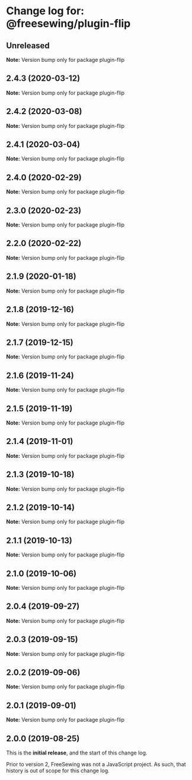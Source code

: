 # Change log for: @freesewing/plugin-flip


## Unreleased

**Note:** Version bump only for package plugin-flip


## 2.4.3 (2020-03-12)

**Note:** Version bump only for package plugin-flip


## 2.4.2 (2020-03-08)

**Note:** Version bump only for package plugin-flip


## 2.4.1 (2020-03-04)

**Note:** Version bump only for package plugin-flip


## 2.4.0 (2020-02-29)

**Note:** Version bump only for package plugin-flip


## 2.3.0 (2020-02-23)

**Note:** Version bump only for package plugin-flip


## 2.2.0 (2020-02-22)

**Note:** Version bump only for package plugin-flip


## 2.1.9 (2020-01-18)

**Note:** Version bump only for package plugin-flip


## 2.1.8 (2019-12-16)

**Note:** Version bump only for package plugin-flip


## 2.1.7 (2019-12-15)

**Note:** Version bump only for package plugin-flip


## 2.1.6 (2019-11-24)

**Note:** Version bump only for package plugin-flip


## 2.1.5 (2019-11-19)

**Note:** Version bump only for package plugin-flip


## 2.1.4 (2019-11-01)

**Note:** Version bump only for package plugin-flip


## 2.1.3 (2019-10-18)

**Note:** Version bump only for package plugin-flip


## 2.1.2 (2019-10-14)

**Note:** Version bump only for package plugin-flip


## 2.1.1 (2019-10-13)

**Note:** Version bump only for package plugin-flip


## 2.1.0 (2019-10-06)

**Note:** Version bump only for package plugin-flip


## 2.0.4 (2019-09-27)

**Note:** Version bump only for package plugin-flip


## 2.0.3 (2019-09-15)

**Note:** Version bump only for package plugin-flip


## 2.0.2 (2019-09-06)

**Note:** Version bump only for package plugin-flip


## 2.0.1 (2019-09-01)

**Note:** Version bump only for package plugin-flip




## 2.0.0 (2019-08-25)

This is the **initial release**, and the start of this change log.

Prior to version 2, FreeSewing was not a JavaScript project.
As such, that history is out of scope for this change log.
